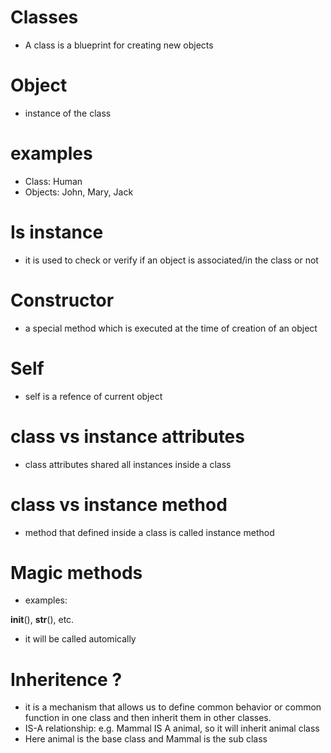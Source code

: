 # Classes
- A class is a blueprint for creating new objects

# Object
- instance of the class

# examples
- Class: Human
- Objects: John, Mary, Jack

# Is instance
- it is used to check or verify if an object is 
associated/in the class or not

# Constructor
- a special method which is executed at the time of
creation of an object

# Self
- self is a refence of current object

# class vs instance attributes
- class attributes shared all instances inside a class

# class vs instance method
- method that defined inside a class is called instance method

# Magic methods
- examples:

__init__(), __str__(), etc.

- it will be called automically

# Inheritence ?
- it is a mechanism that allows us to define common behavior
or common function in one class and then inherit them in other
classes.
- IS-A relationship: e.g. Mammal IS A animal, so it will inherit
animal class
- Here animal is the base class and Mammal is the sub class